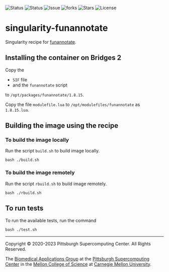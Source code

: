 ![Status](https://github.com/pscedu/singularity-funannotate/actions/workflows/main.yml/badge.svg)
![Status](https://github.com/pscedu/singularity-funannotate/actions/workflows/pretty.yml/badge.svg)
![Issue](https://img.shields.io/github/issues/pscedu/singularity-funannotate)
![forks](https://img.shields.io/github/forks/pscedu/singularity-funannotate)
![Stars](https://img.shields.io/github/stars/pscedu/singularity-funannotate)
![License](https://img.shields.io/github/license/pscedu/singularity-funannotate)

# singularity-funannotate
Singularity recipe for [funannotate](https://github.com/nextgenusfs/funannotate).

## Installing the container on Bridges 2
Copy the

* `SIF` file
* and the `funannotate` script

to `/opt/packages/funannotate/1.8.15`.

Copy the file `modulefile.lua` to `/opt/modulefiles/funannotate` as `1.8.15.lua`.

## Building the image using the recipe
### To build the image locally
Run the script `build.sh` to build image locally.

```
bash ./build.sh
```

### To build the image remotely
Run the script `rbuild.sh` to build image remotely.

```
bash ./rbuild.sh
```

## To run tests
To run the available tests, run the command

```
bash ./test.sh
```

---
Copyright © 2020-2023 Pittsburgh Supercomputing Center. All Rights Reserved.

The [Biomedical Applications Group](https://www.psc.edu/biomedical-applications/) at the [Pittsburgh Supercomputing Center](http://www.psc.edu) in the [Mellon College of Science](https://www.cmu.edu/mcs/) at [Carnegie Mellon University](http://www.cmu.edu).
